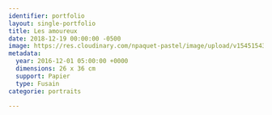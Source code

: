 ```yaml
---
identifier: portfolio
layout: single-portfolio
title: Les amoureux
date: 2018-12-19 00:00:00 -0500
image: https://res.cloudinary.com/npaquet-pastel/image/upload/v1545154346/Les-amoureux-fusain-26-X-36-cm-2016.jpg
metadata:
  year: 2016-12-01 05:00:00 +0000
  dimensions: 26 x 36 cm
  support: Papier
  type: Fusain
categorie: portraits

---
```


